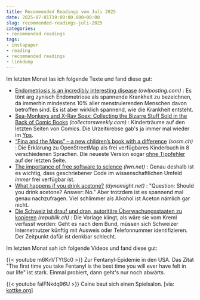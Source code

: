 ```yaml
---
title: Recommended Readings vom Juli 2025
date: 2025-07-01T19:00:00.000+00:00
slug: recommended-readings-juli-2025
categories:
- recommended readings
tags:
- instapaper
- reading
- recommended readings
- linkdump
---
```


Im letzten Monat las ich folgende Texte und fand diese gut:

- [Endometriosis is an incredibly interesting disease](https://www.owlposting.com/p/endometriosis-is-an-incredibly-interesting) *(owlposting.com)* : Es tönt arg zynisch Endometriose als spannende Krankheit zu bezeichnen, da immerhin mindestens 10% aller menstruierenden Menschen davon betroffen sind. Es ist aber wirklich spannend, wie die Krankheit entsteht.
- [Sea-Monkeys and X-Ray Spex: Collecting the Bizarre Stuff Sold in the Back of Comic Books](https://www.collectorsweekly.com/articles/sea-monkeys-and-x-ray-spex/) *(collectorsweekly.com)* : Kinderträume auf den letzten Seiten von Comics. Die Urzeitkrebse gab's ja immer mal wieder im [Yps](https://de.wikipedia.org/wiki/Yps).
- [“Fina and the Maps” – a new children’s book with a difference](https://sosm.ch/fina-and-the-maps-a-new-childrens-book-with-a-difference/) *(sosm.ch)* : Die Erklärung zu OpenStreetMap als frei verfügbares Kinderbuch in 8 verschiedenen Sprachen. Die neueste Version sogar [ohne Tippfehler](https://github.com/psanxiao/finaeosmapas/issues/11) auf der letzten Seite.
- [The importance of free software to science](https://lwn.net/SubscriberLink/1023299/7ba649b1ede41895/) *(lwn.net)* : Genau deshalb ist es wichtig, dass geschriebener Code im wissenschaftlichen Umfeld *immer* frei verfügbar ist.
- [What happens if you drink acetone?](https://dynomight.net/2020/09/14/what-happens-if-you-drink-acetone/) *(dynomight.net)* : "Question: Should you drink acetone? Answer: No." Aber trotzdem ist es spannend mal genau nachzufragen. Viel schlimmer als Alkohol ist Aceton nämlich gar nicht.
- [Die Schweiz ist drauf und dran, autoritäre Überwachungs­staaten zu kopieren](https://www.republik.ch/2025/05/07/die-schweiz-ist-drauf-und-dran-autoritaere-ueberwachungsstaaten-zu-kopieren) *(republik.ch)* : Die Vorlage klingt, als wäre sie vom Kreml verfasst worden: Geht es nach dem Bund, müssen sich Schweizer Internet­nutzer künftig mit Ausweis oder Telefon­nummer identifizieren. Der Zeitpunkt dafür ist denkbar schlecht.


Im letzten Monat sah ich folgende Videos und fand diese gut:

{{< youtube m6KnVTYtSc0 >}}
Zur Fentanyl-Epidemie in den USA.
Das Zitat "The first time you take Fentanyl is the best time you will ever have felt in our life" ist stark.
Einmal probiert, dann geht's nur noch abwärts.

{{< youtube faIFNkdq96U >}}
Caine baut sich einen Spielsalon. [via: [kottke.org](https://kottke.org/25/05/caines-arcade-1)]